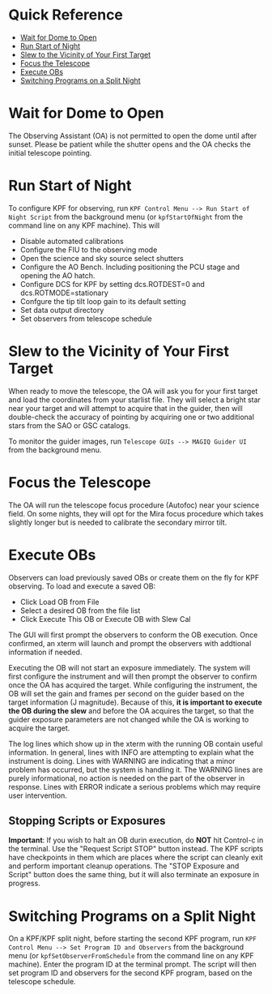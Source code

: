 # Quick Reference

- [Wait for Dome to Open](#wait-for-dome-to-open)
- [Run Start of Night](#run-start-of-night)
- [Slew to the Vicinity of Your First Target](#slew-to-the-vicinity-of-your-first-target)
- [Focus the Telescope](#focus-the-telescope)
- [Execute OBs](#execute-obs)
- [Switching Programs on a Split Night](#switching-programs-on-a-split-night)

# Wait for Dome to Open

The Observing Assistant (OA) is not permitted to open the dome until after sunset. Please be patient while the shutter opens and the OA checks the initial telescope pointing. 

# Run Start of Night

To configure KPF for observing, run `KPF Control Menu --> Run Start of Night Script` from the background menu (or `kpfStartOfNight` from the command line on any KPF machine). This will

- Disable automated calibrations
- Configure the FIU to the observing mode
- Open the science and sky source select shutters
- Configure the AO Bench. Including positioning the PCU stage and opening the AO hatch.
- Configure DCS for KPF by setting dcs.ROTDEST=0 and dcs.ROTMODE=stationary
- Confgure the tip tilt loop gain to its default setting
- Set data output directory
- Set observers from telescope schedule

# Slew to the Vicinity of Your First Target

When ready to move the telescope, the OA will ask you for your first target and load the coordinates from your starlist file. They will select a bright star near your target and will attempt to acquire that in the guider, then will double-check the accuracy of pointing by acquiring one or two additional stars from the SAO or GSC catalogs.

To monitor the guider images, run `Telescope GUIs --> MAGIQ Guider UI` from the background menu.

# Focus the Telescope

The OA will run the telescope focus procedure (Autofoc) near your science field. On some nights, they will opt for the Mira focus procedure which takes slightly longer but is needed to calibrate the secondary mirror tilt.

# Execute OBs

Observers can load previously saved OBs or create them on the fly for KPF observing. To load and execute a saved OB:

- Click Load OB from File
- Select a desired OB from the file list
- Click Execute This OB or Execute OB with Slew Cal

The GUI will first prompt the observers to conform the OB execution. Once confirmed, an xterm will launch and prompt the observers with addtional information if needed.

Executing the OB will not start an exposure immediately. The system will first configure the instrument and will then prompt the observer to confirm once the OA has acquired the target. While configuring the instrument, the OB will set the gain and frames per second on the guider based on the target information (J magnitude).  Because of this, **it is important to execute the OB during the slew** and before the OA acquires the target, so that the guider exposure parameters are not changed while the OA is working to acquire the target.

The log lines which show up in the xterm with the running OB contain useful information.  In general, lines with INFO are attempting to explain what the instrument is doing.  Lines with WARNING are indicating that a minor problem has occurred, but the system is handling it.  The WARNING lines are purely informational, no action is needed on the part of the observer in response.  Lines with ERROR indicate a serious problems which may require user intervention.

## Stopping Scripts or Exposures

**Important**: If you wish to halt an OB durin execution, do **NOT** hit Control-c in the terminal.  Use the "Request Script STOP" button instead. The KPF scripts have checkpoints in them which are places where the script can cleanly exit and perform important cleanup operations.  The "STOP Exposure and Script" button does the same thing, but it will also terminate an exposure in progress.

# Switching Programs on a Split Night

On a KPF/KPF split night, before starting the second KPF program, run `KPF Control Menu --> Set Program ID and Observers` from the background menu (or `kpfSetObserverFromSchedule` from the command line on any KPF machine). Enter the program ID at the terminal prompt. The script will then set program ID and observers for the second KPF program, based on the telescope schedule.


